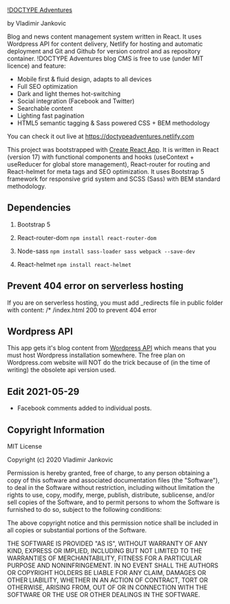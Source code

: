 [!DOCTYPE Adventures](https://doctypeadventures.netlify.com)

by Vladimir Jankovic

Blog and news content management system written in React. It uses Wordpress API for content delivery, Netlify for hosting and automatic deployment and Git and Github for version control and as repository container. !DOCTYPE Adventures blog CMS is free to use (under MIT licence) and feature:

- Mobile first & fluid design, adapts to all devices
- Full SEO optimization
- Dark and light themes hot-switching
- Social integration (Facebook and Twitter)
- Searchable content
- Lighting fast pagination
- HTML5 semantic tagging & Sass powered CSS + BEM methodology

You can check it out live at https://doctypeadventures.netlify.com

This project was bootstrapped with [Create React App](https://github.com/facebook/create-react-app). It is written in React (version 17) with functional components and hooks (useContext + useReducer for global store management), React-router for routing and React-helmet for meta tags and SEO optimization. It uses Bootstrap 5 framework for responsive grid system and SCSS (Sass) with BEM standard methodology.

## Dependencies

1. Bootstrap 5

2. React-router-dom
   `npm install react-router-dom`

3. Node-sass
   `npm install sass-loader sass webpack --save-dev`

4. React-helmet
   `npm install react-helmet`

## Prevent 404 error on serverless hosting

If you are on serverless hosting, you must add \_redirects file in public folder with content:
/\* /index.html 200
to prevent 404 error

## Wordpress API

This app gets it's blog content from [Wordpress API](https://developer.wordpress.org/rest-api/) which means that you must host Wordpress installation somewhere. The free plan on Wordpress.com website will NOT do the trick because of (in the time of writing) the obsolete api version used.

## Edit 2021-05-29

* Facebook comments added to individual posts.

## Copyright Information

MIT License

Copyright (c) 2020 Vladimir Jankovic

Permission is hereby granted, free of charge, to any person obtaining a copy
of this software and associated documentation files (the "Software"), to deal
in the Software without restriction, including without limitation the rights
to use, copy, modify, merge, publish, distribute, sublicense, and/or sell
copies of the Software, and to permit persons to whom the Software is
furnished to do so, subject to the following conditions:

The above copyright notice and this permission notice shall be included in all
copies or substantial portions of the Software.

THE SOFTWARE IS PROVIDED "AS IS", WITHOUT WARRANTY OF ANY KIND, EXPRESS OR
IMPLIED, INCLUDING BUT NOT LIMITED TO THE WARRANTIES OF MERCHANTABILITY,
FITNESS FOR A PARTICULAR PURPOSE AND NONINFRINGEMENT. IN NO EVENT SHALL THE
AUTHORS OR COPYRIGHT HOLDERS BE LIABLE FOR ANY CLAIM, DAMAGES OR OTHER
LIABILITY, WHETHER IN AN ACTION OF CONTRACT, TORT OR OTHERWISE, ARISING FROM,
OUT OF OR IN CONNECTION WITH THE SOFTWARE OR THE USE OR OTHER DEALINGS IN THE
SOFTWARE.
